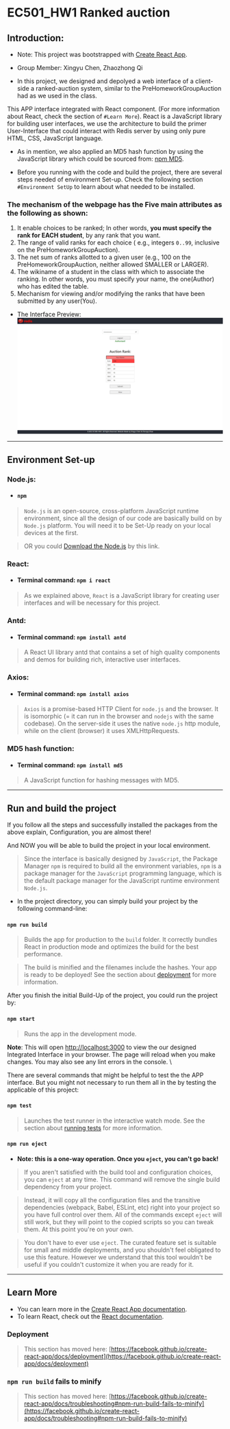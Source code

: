 # EC501_HW1 Ranked auction

## Introduction:

- Note: This project was bootstrapped with [Create React App](https://github.com/facebook/create-react-app). 

- Group Member: Xingyu Chen, Zhaozhong Qi

- In this project, we designed and depolyed a web interface of a client-side a ranked-auction system, similar to the PreHomeworkGroupAuction had as we used in the class.

This APP interface integrated with React component. (For more information about React, check the section of `#Learn More`). React is a JavaScript library for building user interfaces, we use the architecture to build the primer User-Interface that could interact with Redis server by using only pure HTML, CSS, JavaScript language.

- As in mention, we also applied an MD5 hash function by using the JavaScript library which could be sourced from: [npm MD5](https://www.npmjs.com/package/md5). 

- Before you running with the code and build the project, there are several steps needed of environment Set-up. Check the following section `#Environment SetUp` to learn about what needed to be installed.


### The mechanism of the webpage has the Five main attributes as the following as shown: 

1. It enable choices to be ranked; In other words, **you must specify the rank for EACH student**, by any rank that you want.
2. The range of valid ranks for each choice ( e.g., integers `0..99`, inclusive on the PreHomeworkGroupAuction).
3. The net sum of ranks allotted to a given user (e.g., 100 on the PreHomeworkGroupAuction, neither allowed SMALLER or LARGER).
4. The wikiname of a student in the class with which to associate the ranking. In other words, you must specify your name, the one(Author) who has edited the table.
5. Mechanism for viewing and/or modifying the ranks that have been submitted by any user(You).


 - The Interface Preview: 
![Interface Preview](src/assets/images/Preview.png)

--- 

## Environment Set-up

### **Node.js:**  
- #### `npm`
> `Node.js` is an open-source, cross-platform JavaScript runtime environment, since all the design of our code are basically build on by `Node.js` platform. You will need it to be Set-Up ready on your local devices at the first.

> OR you could [Download the Node.js](https://nodejs.org/en/) by this link.

### **React:**  
- #### Terminal command: `npm i react`
> As we explained above, `React` is a JavaScript library for creating user interfaces and will be necessary for this project.

### **Antd:**  
- #### Terminal command: `npm install antd`
> A React UI library antd that contains a set of high quality components and demos for building rich, interactive user interfaces.

### **Axios:**  
- #### Terminal command: `npm install axios`
> `Axios` is a promise-based HTTP Client for `node.js` and the browser. It is isomorphic (= it can run in the browser and `nodejs` with the same codebase). On the server-side it uses the native `node.js` http module, while on the client (browser) it uses XMLHttpRequests.

### **MD5 hash function:**  
- #### Terminal command: `npm install md5`
> A JavaScript function for hashing messages with MD5. 

---

## Run and build the project

If you follow all the steps and successfully installed the packages from the above explain,
Configuration, you are almost there! 

And NOW you will be able to build the project in your local environment. 

> Since the interface is basically designed by `JavaScript`, the Package Manager `npm` is required to build all the environment variables, `npm` is a package manager for the `JavaScript` programming language, which is the default package manager for the JavaScript runtime environment `Node.js`.

- In the project directory, you can simply build your project by the following command-line:

#### `npm run build`

> Builds the app for production to the `build` folder. It correctly bundles React in production mode and optimizes the build for the best performance.

> The build is minified and the filenames include the hashes. Your app is ready to be deployed! See the section about [deployment](https://facebook.github.io/create-react-app/docs/deployment) for more information.

After you finish the initial Build-Up of the project, you could run the project by:

#### `npm start`

> Runs the app in the development mode.

**Note**: This will open [http://localhost:3000](http://localhost:3000) to view the our designed Integrated Interface in your browser. The page will reload when you make changes. You may also see any lint errors in the console. \


There are several commands that might be helpful to test the the APP interface. But you might not necessary to run them all in the by testing the applicable of this project: 

#### `npm test`

> Launches the test runner in the interactive watch mode. See the section about [running tests](https://facebook.github.io/create-react-app/docs/running-tests) for more information.

#### `npm run eject`

- **Note: this is a one-way operation. Once you `eject`, you can't go back!**

> If you aren't satisfied with the build tool and configuration choices, you can `eject` at any time. This command will remove the single build dependency from your project.

> Instead, it will copy all the configuration files and the transitive dependencies (webpack, Babel, ESLint, etc) right into your project so you have full control over them. All of the commands except `eject` will still work, but they will point to the copied scripts so you can tweak them. At this point you're on your own.

> You don't have to ever use `eject`. The curated feature set is suitable for small and middle deployments, and you shouldn't feel obligated to use this feature. However we understand that this tool wouldn't be useful if you couldn't customize it when you are ready for it.

---

## Learn More

- You can learn more in the [Create React App documentation](https://facebook.github.io/create-react-app/docs/getting-started).
- To learn React, check out the [React documentation](https://reactjs.org/).


### Deployment

> This section has moved here: [https://facebook.github.io/create-react-app/docs/deployment](https://facebook.github.io/create-react-app/docs/deployment)

### `npm run build` fails to minify

> This section has moved here: [https://facebook.github.io/create-react-app/docs/troubleshooting#npm-run-build-fails-to-minify](https://facebook.github.io/create-react-app/docs/troubleshooting#npm-run-build-fails-to-minify)
